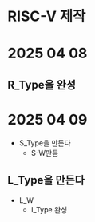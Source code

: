 # RISC-V 제작

# 2025 04 08
## R_Type을 완성 

# 2025  04 09  
- S_Type을 만든다 
  - S-W만듬 
## L_Type을 만든다 
- L_W  
  - I_Type 완성 
